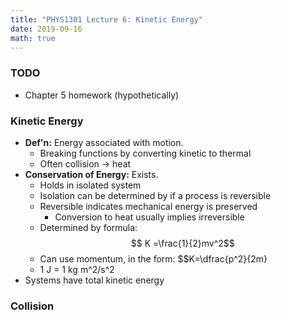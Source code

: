 ```yaml
---
title: "PHYS1301 Lecture 6: Kinetic Energy"
date: 2019-09-16
math: true 
---
```


### TODO

- Chapter 5 homework (hypothetically)

### Kinetic Energy

- **Def'n:** Energy associated with motion. 
    - Breaking functions by converting kinetic to thermal
    - Often collision &rarr; heat
- **Conservation of Energy:** Exists.
    - Holds in isolated system
    - Isolation can be determined by if a process is reversible
    - Reversible indicates mechanical energy is preserved
        - Conversion to heat usually implies irreversible
    - Determined by formula: $$ K =\frac{1}{2}mv^2$$
    - Can use momentum, in the form: $$K=\dfrac{p^2}{2m}
    - 1 J = 1 kg m^2/s^2
- Systems have total kinetic energy

### Collision

